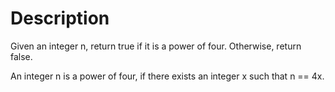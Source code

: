 # Description
Given an integer n, return true if it is a power of four. Otherwise, return false.

An integer n is a power of four, if there exists an integer x such that n == 4x.